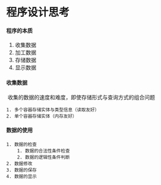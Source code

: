# 程序设计思考

#### 程序的本质

1. 收集数据
2. 加工数据
3. 存储数据
4. 显示数据



#### 收集数据

​	收集的数据的速度和难度，即使存储形式与查询方式的组合问题

	1. 多个容器存储实体与类型信息（读取友好）
 	2. 单个容器存储实体（内存友好）



#### 数据的使用

 	1. 数据的检查
      	1. 数据的合法性条件检查
      	2. 数据的逻辑性条件判断
 	2. 数据修改
 	3. 数据的保存
 	4. 数据的显示